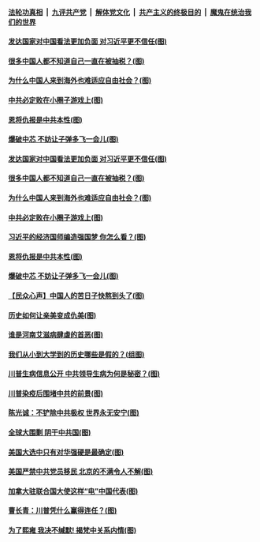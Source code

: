 ####  [法轮功真相](../../../../basic/blob/master/README.md?t=10110103) &nbsp;|&nbsp; [九评共产党](../../../../9ping.md/blob/master/README.md?t=10110103) &nbsp;|&nbsp; [解体党文化](../../../../jtdwh.md/blob/master/README.md?t=10110103)  &nbsp;|&nbsp; [共产主义的终极目的](../../../../gczydzjmd.md/blob/master/README.md?t=10110103) &nbsp;|&nbsp; [魔鬼在统治我们的世界](../../../../mgztzwmdsj.md/blob/master/README.md?t=10110103) 

#### [发达国家对中国看法更加负面 对习近平更不信任(图)](../pages/p4/948723.md?t=10110103) 

#### [很多中国人都不知道自己一直在被抽税？(图)](../pages/p4/948710.md?t=10110103) 

#### [为什么中国人来到海外也难适应自由社会？(图)](../pages/p4/948716.md?t=10110103) 

#### [中共必定败在小圈子游戏上(图)](../pages/p4/948721.md?t=10110103) 

#### [恩将仇报是中共本性(图)](../pages/p4/948707.md?t=10110103) 

#### [爆破中芯 不妨让子弹多飞一会儿(图)](../pages/p4/948609.md?t=10110103) 

#### [发达国家对中国看法更加负面 对习近平更不信任(图)](../pages/p4/948723.md?t=10110103) 

#### [很多中国人都不知道自己一直在被抽税？(图)](../pages/p4/948710.md?t=10110103) 

#### [为什么中国人来到海外也难适应自由社会？(图)](../pages/p4/948716.md?t=10110103) 

#### [中共必定败在小圈子游戏上(图)](../pages/p4/948721.md?t=10110103) 

#### [习近平的经济国师编造强国梦 你怎么看？(图)](../pages/p4/948715.md?t=10110103) 

#### [恩将仇报是中共本性(图)](../pages/p4/948707.md?t=10110103) 

#### [爆破中芯 不妨让子弹多飞一会儿(图)](../pages/p4/948609.md?t=10110103) 

#### [【民众心声】中国人的苦日子快熬到头了(图)](../pages/p4/948126.md?t=10110103) 

#### [历史如何让亲美变成仇美(图)](../pages/p4/948604.md?t=10110103) 

#### [谁是河南艾滋病肆虐的首恶(图)](../pages/p4/948593.md?t=10110103) 

#### [我们从小到大学到的历史哪些是假的？(组图)](../pages/p4/948616.md?t=10110103) 

#### [川普生病信息公开 中共领导生病为何是秘密？(图)](../pages/p4/948596.md?t=10110103) 

#### [川普染疫后围堵中共的前景(图)](../pages/p4/948590.md?t=10110103) 

#### [陈光诚：不铲除中共极权 世界永无安宁(图)](../pages/p4/948529.md?t=10110103) 

#### [全球大围剿 阴干中共国(图)](../pages/p4/948531.md?t=10110103) 

#### [美国大选中只有对华强硬是最确定(图)](../pages/p4/948528.md?t=10110103) 

#### [美国严禁中共党员移民 北京的不满令人不解(图)](../pages/p4/948527.md?t=10110103) 

#### [加拿大驻联合国大使这样“电”中国代表(图)](../pages/p4/948518.md?t=10110103) 

#### [曹长青：川普凭什么赢得连任？(图)](../pages/p4/948521.md?t=10110103) 

#### [为了熙雍 我决不缄默! 揭梵中关系内情(图)](../pages/p4/948416.md?t=10110103) 

